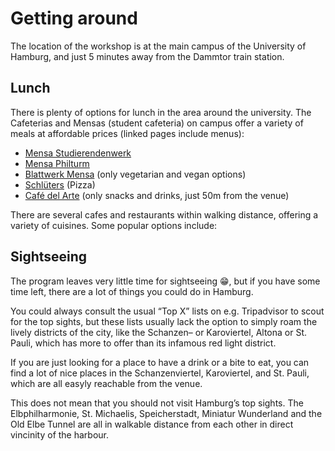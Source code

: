 # Getting around

The location of the workshop is at the main campus of the University of Hamburg, and just 5 minutes away from the Dammtor train station. 

## Lunch
There is plenty of options for lunch in the area around the university. 
The Cafeterias and Mensas (student cafeteria) on campus offer a variety of meals at affordable prices (linked pages include menus):
- [Mensa Studierendenwerk](https://www.stwhh.de/en/gastronomie/cafeterias-cafes-other/cafeteria/cafeteria-studierendenhaus) 
- [Mensa Philturm](https://www.stwhh.de/en/gastronomie/cafeterias-cafes-other/cafeteria/cafeteria-philturm)
- [Blattwerk Mensa](https://www.stwhh.de/en/gastronomie/cafeterias-cafes-other/cafeteria/blattwerk-deine-vegetarische-mensa) (only vegetarian and vegan options)
- [Schlüters](https://www.stwhh.de/en/gastronomie/cafeterias-cafes-other/cafeteria/schlueters-pizza-more) (Pizza)
- [Café del Arte](https://www.stwhh.de/en/gastronomie/cafeterias-cafes-other/cafeteria/cafe-dellarte) (only snacks and drinks, just 50m from the venue)

There are several cafes and restaurants within walking distance, offering a variety of cuisines. Some popular options include:


## Sightseeing
The program leaves very little time for sightseeing :grin:, but if you have some time left, there are a lot of things you could do in Hamburg.  

You could always consult the usual “Top X” lists on e.g. Tripadvisor to scout for the top sights, but these lists usually lack the option to simply roam the lively districts of the city, like the Schanzen– or Karoviertel, Altona or St. Pauli, which has more to offer than its infamous red light district.

If you are just looking for a place to have a drink or a bite to eat, you can find a lot of nice places in the Schanzenviertel, Karoviertel, and St. Pauli, which are all easyly reachable from the venue. 

This does not mean that you should not visit Hamburg’s top sights. The Elbphilharmonie, St. Michaelis, Speicherstadt, Miniatur Wunderland and the Old Elbe Tunnel are all in walkable distance from each other in direct vincinity of the harbour.

